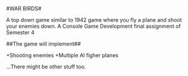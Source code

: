 #WAR BIRDS#

A top down game similar to 1942 game where you fly a plane and shoot your enemies down.
A Console Game Development final assignment of Semester 4

##The game will implement##

+Shooting enemies
+Multiple AI figher planes

...There might be other stuff too.